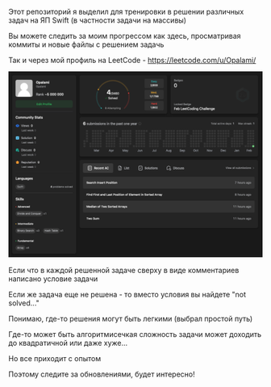 Этот репозиторий я выделил для тренировки в решении различных задач на ЯП Swift
(в частности задачи на массивы)

Вы можете следить за моим прогрессом как здесь, просматривая коммиты и новые файлы с решением задачь

Так и через мой профиль на LeetCode - https://leetcode.com/u/Opalami/

![Image alt](https://github.com/MaximB0nd/LeetCodePractice/blob/main/Снимок%20экрана%202025-02-22%20в%2020.41.47.png)


Если что в каждой решенной задаче сверху в виде комментариев написано условие задачи 

Если же задача еще не решена - то вместо условия вы найдете "not solved..."


Понимаю, где-то решения могут быть легкими (выбрал простой путь)

Где-то может быть алгоритмисечкая сложность задачи может доходить до квадратичной или даже хуже...


Но все приходит с опытом

Поэтому следите за обновлениями, будет интересно!
